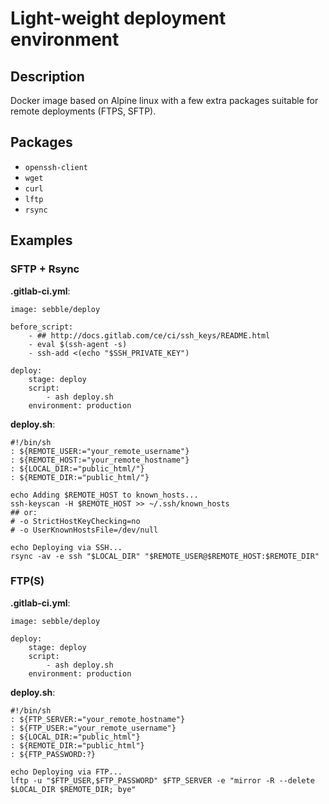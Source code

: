 # Light-weight deployment environment

## Description

Docker image based on Alpine linux with a few extra packages suitable for remote deployments (FTPS, SFTP).

## Packages

- `openssh-client`
- `wget`
- `curl`
- `lftp`
- `rsync`

## Examples

### SFTP + Rsync

**.gitlab-ci.yml**:

```
image: sebble/deploy

before_script:
    - ## http://docs.gitlab.com/ce/ci/ssh_keys/README.html
    - eval $(ssh-agent -s)
    - ssh-add <(echo "$SSH_PRIVATE_KEY")

deploy:
    stage: deploy
    script:
        - ash deploy.sh
    environment: production
```

**deploy.sh**:

```
#!/bin/sh
: ${REMOTE_USER:="your_remote_username"}
: ${REMOTE_HOST:="your_remote_hostname"}
: ${LOCAL_DIR:="public_html/"}
: ${REMOTE_DIR:="public_html/"}

echo Adding $REMOTE_HOST to known_hosts...
ssh-keyscan -H $REMOTE_HOST >> ~/.ssh/known_hosts
## or:
# -o StrictHostKeyChecking=no
# -o UserKnownHostsFile=/dev/null

echo Deploying via SSH...
rsync -av -e ssh "$LOCAL_DIR" "$REMOTE_USER@$REMOTE_HOST:$REMOTE_DIR"
```

### FTP(S)

**.gitlab-ci.yml**:

```
image: sebble/deploy

deploy:
    stage: deploy
    script:
        - ash deploy.sh
    environment: production
```

**deploy.sh**:

```
#!/bin/sh
: ${FTP_SERVER:="your_remote_hostname"}
: ${FTP_USER:="your_remote_username"}
: ${LOCAL_DIR:="public_html"}
: ${REMOTE_DIR:="public_html"}
: ${FTP_PASSWORD:?}

echo Deploying via FTP...
lftp -u "$FTP_USER,$FTP_PASSWORD" $FTP_SERVER -e "mirror -R --delete $LOCAL_DIR $REMOTE_DIR; bye"
```

